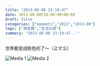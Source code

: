 ```yaml
---
title: "2013-08-08 23:19:47"
date: 2013-08-08T10:00:00+08:00
draft: false
categories: ["moments","2013","2013-08"]
tags: ["朋友圈","生活记录"]
summary: "2013-08-08 23:19:47..."
---
```


世界都变成粉色的了〜（≧∇≦）

![Media 1](/Moments/photos/2013-08-08/201308082319470.jpg)
![Media 2](/Moments/photos/2013-08-08/201308082319471.jpg)
